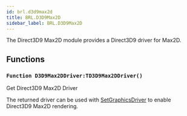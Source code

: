 ```yaml
---
id: brl.d3d9max2d
title: BRL.D3D9Max2D
sidebar_label: BRL.D3D9Max2D
---
```




The Direct3D9 Max2D module provides a Direct3D9 driver for Max2D.


## Functions

### `Function D3D9Max2DDriver:TD3D9Max2DDriver()`

Get Direct3D9 Max2D Driver


The returned driver can be used with [SetGraphicsDriver](../../brl/brl.graphics/#function-setgraphicsdriver-driver-tgraphicsdriver-defaultflags-graphics-backbuffer) to enable Direct3D9 Max2D rendering.




